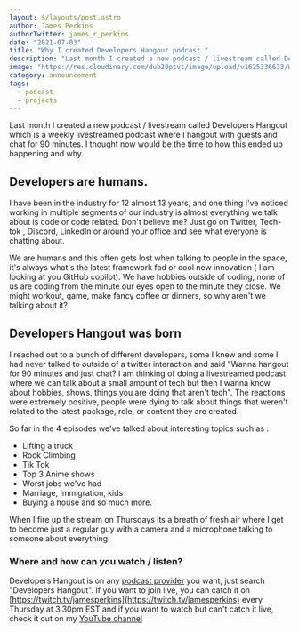 ```yaml
---
layout: $/layouts/post.astro
author: James Perkins
authorTwitter: james_r_perkins
date: "2021-07-03"
title: "Why I created Developers Hangout podcast."
description: "Last month I created a new podcast / livestream called Developers Hangout which is a weekly livestreamed podcast where I hangout with guests and chat for 90 minutes. I thought now would be the time to how this ended up happening and why."
image: "https://res.cloudinary.com/dub20ptvt/image/upload/v1625336633/WHY_I_LAUCHED_DEVE_HANG_ym8u8t.png"
category: announcement
tags:
  - podcast
  - projects
---
```


Last month I created a new podcast / livestream called Developers Hangout which is a weekly livestreamed podcast where I hangout with guests and chat for 90 minutes. I thought now would be the time to how this ended up happening and why.

## Developers are humans.

I have been in the industry for 12 almost 13 years, and one thing I've noticed working in multiple segments of our industry is almost everything we talk about is code or code related. Don't believe me? Just go on Twitter, Tech-tok , Discord, LinkedIn or around your office and see what everyone is chatting about.

We are humans and this often gets lost when talking to people in the space, it's always what's the latest framework fad or cool new innovation ( I am looking at you GitHub copilot). We have hobbies outside of coding, none of us are coding from the minute our eyes open to the minute they close. We might workout, game, make fancy coffee or dinners, so why aren't we talking about it?

## Developers Hangout was born

I reached out to a bunch of different developers, some I knew and some I had never talked to outside of a twitter interaction and said "Wanna hangout for 90 minutes and just chat? I am thinking of doing a livestreamed podcast where we can talk about a small amount of tech but then I wanna know about hobbies, shows, things you are doing that aren't tech". The reactions were extremely positive, people were dying to talk about things that weren't related to the latest package, role, or content they are created.

So far in the 4 episodes we've talked about interesting topics such as :

- Lifting a truck
- Rock Climbing
- Tik Tok
- Top 3 Anime shows
- Worst jobs we've had
- Marriage, Immigration, kids
- Buying a house
  and so much more.

When I fire up the stream on Thursdays its a breath of fresh air where I get to become just a regular guy with a camera and a microphone talking to someone about everything.

### Where and how can you watch / listen?

Developers Hangout is on any [podcast provider](https://anchor.fm/developershangout) you want, just search "Developers Hangout". If you want to join live, you can catch it on [https://twitch.tv/jamesperkins](https://twitch.tv/jamesperkins) every Thursday at 3.30pm EST and if you want to watch but can't catch it live, check it out on my [YouTube channel](https://youtube.com/c/learntocodewithjames)
